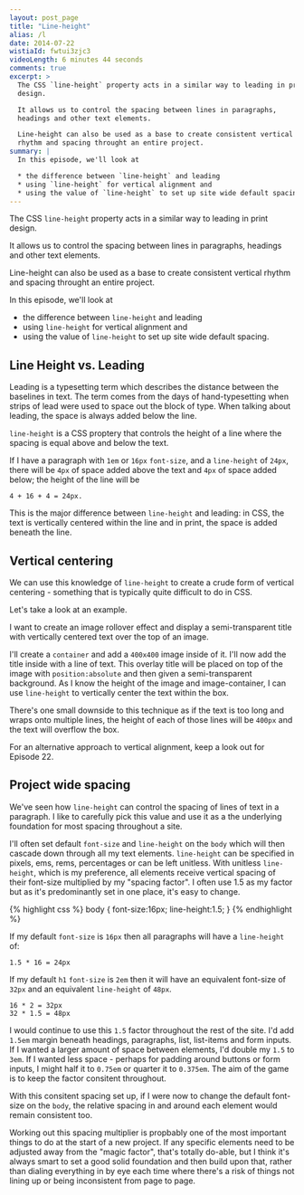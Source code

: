 ```yaml
---
layout: post_page
title: "Line-height"
alias: /l
date: 2014-07-22
wistiaId: fwtui3zjc3
videoLength: 6 minutes 44 seconds
comments: true
excerpt: >
  The CSS `line-height` property acts in a similar way to leading in print
  design.

  It allows us to control the spacing between lines in paragraphs,
  headings and other text elements.

  Line-height can also be used as a base to create consistent vertical
  rhythm and spacing throught an entire project.
summary: |
  In this episode, we'll look at 

  * the difference between `line-height` and leading 
  * using `line-height` for vertical alignment and 
  * using the value of `line-height` to set up site wide default spacing.
---
```


The CSS `line-height` property acts in a similar way to leading in print
design.

It allows us to control the spacing between lines in paragraphs,
headings and other text elements.

Line-height can also be used as a base to create consistent vertical
rhythm and spacing throught an entire project.

In this episode, we'll look at 

* the difference between `line-height` and leading 
* using `line-height` for vertical alignment and 
* using the value of `line-height` to set up site wide default spacing.

## Line Height vs. Leading

Leading is a typesetting term which describes the distance between the
baselines in text. The term comes from the days of hand-typesetting when
strips of lead were used to space out the block of type.  When talking
about leading, the space is always added below the line.

`line-height` is a CSS proptery that controls the height of a line 
where the spacing is equal above and below the text. 

If I have a paragraph with `1em` or `16px` `font-size`, and
a `line-height` of `24px`, there will be `4px` of space added above the
text and `4px` of space added below; the height of the line will be

	4 + 16 + 4 = 24px.

This is the major difference between `line-height` and leading: in CSS,
the text is vertically centered within the line and in print, the space
is added beneath the line.

## Vertical centering 

We can use this knowledge of `line-height` to create a crude form of
vertical centering - something that is typically quite difficult to do
in CSS.

Let's take a look at an example. 

I want to create an image rollover effect and display a semi-transparent
title with vertically centered text over the top of an image.

I'll create a `container` and add a `400x400` image inside of it.
I'll now add the title inside with a line of text. This overlay title
will be placed on top of the image with `position:absolute` and then
given a semi-transparent background. As I know the height of the image
and image-container, I can use `line-height` to vertically center the
text within the box.

There's one small downside to this technique as if the text is too long
and wraps onto multiple lines, the height of each of those lines will
be `400px` and the text will overflow the box.

For an alternative approach to vertical alignment, keep a look out for
Episode 22.

## Project wide spacing

We've seen how `line-height` can control the spacing of lines of text in
a paragraph. I like to carefully pick this value and use it as
a the underlying foundation for most spacing throughout a site. 

I'll often set default `font-size` and `line-height` on the `body` which
will then cascade down through all my text elements.  `line-height` can
be specified in pixels, ems, rems, percentages or can be left unitless.
With unitless `line-height`, which is my preference, all elements
receive vertical spacing of their font-size multiplied by my "spacing
factor". I often use 1.5 as my factor but as it's predominantly set in
one place, it's easy to change.

{% highlight css %}
body {
	font-size:16px;
	line-height:1.5;
}
{% endhighlight %}

If my default `font-size` is `16px` then all paragraphs will have
a `line-height` of:

	1.5 * 16 = 24px

If my default `h1` `font-size` is `2em` then it will have an equivalent
font-size of `32px` and an equivalent `line-height` of `48px`.

	16 * 2 = 32px
	32 * 1.5 = 48px

I would continue to use this `1.5` factor throughout the rest of the site.
I'd add `1.5em` margin beneath headings, paragraphs, list, list-items
and form inputs. If I wanted a larger amount of space between elements,
I'd double my `1.5` to `3em`. If I wanted less space - perhaps for
padding around buttons or form inputs, I might half it to `0.75em` or
quarter it to `0.375em`. The aim of the game is to keep the factor
consitent throughout.

With this consitent spacing set up, if I were now to change the default
font-size on the `body`, the relative spacing in and around each element
would remain consistent too.

Working out this spacing multiplier is propbably one of the most
important things to do at the start of a new project.  If any specific
elements need to be adjusted away from the "magic factor", that's
totally do-able, but I think it's always smart to set a good solid
foundation and then build upon that, rather than dialing everything in
by eye each time where there's a risk of things not lining up or being
inconsistent from page to page.
